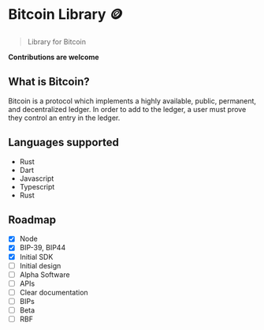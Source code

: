 # Bitcoin Library 🪙

>Library for Bitcoin

**Contributions are welcome**


## What is Bitcoin?

Bitcoin is a protocol which implements a highly available, public, permanent, and decentralized ledger. In order to add to the ledger, a user must prove they control an entry in the ledger. 

## Languages supported

- Rust
- Dart
- Javascript
- Typescript
- Rust


## Roadmap

- [x] Node
- [x] BIP-39, BIP44
- [x] Initial SDK
- [ ] Initial design
- [ ] Alpha Software
- [ ] APIs
- [ ] Clear documentation
- [ ] BIPs
- [ ] Beta
- [ ] RBF
